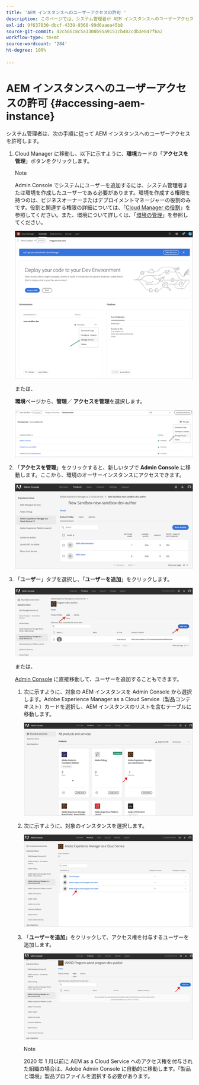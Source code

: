 ```yaml
---
title: 'AEM インスタンスへのユーザーアクセスの許可 '
description: このページでは、システム管理者が AEM インスタンスへのユーザーアクセスを許可する方法について説明します。
exl-id: 9f637030-dbcf-4330-9360-99d6aaea45b8
source-git-commit: 42c565c8c5a3300b95a9153cb402cdb3e847f6a2
workflow-type: tm+mt
source-wordcount: '284'
ht-degree: 100%

---
```


# AEM インスタンスへのユーザーアクセスの許可 {#accessing-aem-instance}

システム管理者は、次の手順に従って AEM インスタンスへのユーザーアクセスを許可します。

1. Cloud Manager に移動し、以下に示すように、**環境**&#x200B;カードの「**アクセスを管理**」ボタンをクリックします。

   >[!NOTE]
   >Admin Console でシステムにユーザーを追加するには、システム管理者または環境を作成したユーザーである必要があります。環境を作成する権限を持つのは、ビジネスオーナーまたはデプロイメントマネージャーの役割のみです。役割と関連する権限の詳細については、「[Cloud Manager の役割](/help/onboarding/what-is-required/user-roles-permissions.md)」を参照してください。また、環境について詳しくは、「[環境の管理](/help/implementing/cloud-manager/manage-environments.md)」を参照してください。

   ![](/help/implementing/cloud-manager/getting-access-to-aem-in-cloud/assets/sys-admin6.png)

   または、

   **環境**&#x200B;ページから、**管理**／ **アクセスを管理**&#x200B;を選択します。

   ![](/help/implementing/cloud-manager/getting-access-to-aem-in-cloud/assets/sys-admin4.png)


1. 「**アクセスを管理**」をクリックすると、新しいタブで **Admin Console** に移動します。ここから、環境のオーサーインスタンスにアクセスできます。

   ![](/help/implementing/cloud-manager/getting-access-to-aem-in-cloud/assets/sys-admin-2.png)

1. 「**ユーザー**」タブを選択し、「**ユーザーを追加**」をクリックします。

   ![](/help/onboarding/what-is-required/assets/admin-console-5.png)



   または、

   [Admin Console](https://adminconsole.adobe.com) に直接移動して、ユーザーを追加することもできます。

   1. 次に示すように、対象の AEM インスタンスを Admin Console から選択します。Adobe Experience Manager as a Cloud Service（製品コンテキスト）カードを選択し、AEM インスタンスのリストを含むテーブルに移動します。

      ![](/help/onboarding/what-is-required/assets/admin-console-6.png)

   1. 次に示すように、対象のインスタンスを選択します。

      ![](/help/onboarding/what-is-required/assets/admin-console-7.png)


   1. 「**ユーザーを追加**」をクリックして、アクセス権を付与するユーザーを追加します。

      ![](/help/onboarding/what-is-required/assets/admin-console-8.png)

      >[!NOTE]
      >2020 年 1 月以前に AEM as a Cloud Service へのアクセス権を付与された組織の場合は、Adobe Admin Console に自動的に移動します。「製品と環境」製品プロファイルを選択する必要があります。
